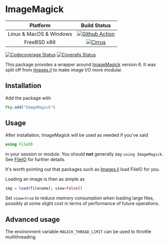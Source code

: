 # ImageMagick

| **Platform**                                                               | **Build Status**                                                                                |
|:-------------------------------------------------------------------------------:|:-----------------------------------------------------------------------------------------------:|
| Linux & MacOS & Windows | [![Github Action][github-action-img]][github-action-url] |
| FreeBSD x86 | [![Cirrus][cirrus-img]][cirrus-url] |

[![Codecoverage Status][codecov-img]][codecov-url] [![Coveralls Status][coveralls-img]][coveralls-url]

This package provides a wrapper around
[ImageMagick](http://www.imagemagick.org/) version 6.  It was split off from
[Images.jl](https://github.com/timholy/Images.jl) to make image I/O more
modular.

## Installation

Add the package with

```julia
Pkg.add("ImageMagick")
```

## Usage

After installation, ImageMagick will be used as needed if you've said

```julia
using FileIO
```

in your session or module. You should **not** generally say `using
ImageMagick`.  See [FileIO](https://github.com/JuliaIO/FileIO.jl) for
further details.

It's worth pointing out that packages such as [Images.jl](https://github.com/JuliaImages/Images.jl) load FileIO for you.

Loading an image is then as simple as

```julia
img = load(filename[; view=false])
```

Set `view=true` to reduce memory consumption when loading large files, possibly
at some slight cost in terms of performance of future operations.

## Advanced usage

The environment variable `MAGICK_THREAD_LIMIT` can be used to throttle multithreading.

[github-action-img]: https://github.com/JuliaIO/ImageMagick.jl/actions/workflows/CI.yml/badge.svg
[github-action-url]: https://github.com/JuliaIO/ImageMagick.jl/actions/workflows/CI.yml

[cirrus-img]: https://api.cirrus-ci.com/github/JuliaIO/ImageMagick.jl.svg
[cirrus-url]: https://cirrus-ci.com/github/JuliaIO/ImageMagick.jl

[codecov-img]: https://codecov.io/gh/JuliaIO/ImageMagick.jl/branch/master/graph/badge.svg
[codecov-url]: https://codecov.io/gh/JuliaIO/ImageMagick.jl

[coveralls-img]: https://coveralls.io/repos/github/JuliaIO/ImageMagick.jl/badge.svg?branch=master
[coveralls-url]: https://coveralls.io/github/JuliaIO/ImageMagick.jl?branch=master
